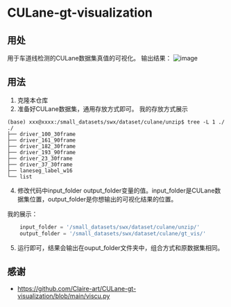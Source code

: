 # CULane-gt-visualization

## 用处

用于车道线检测的CULane数据集真值的可视化。
输出结果：
![image](https://github.com/578223592/CULane-gt-visualization/assets/65906820/f57d5385-3f49-40cf-b1e9-cea45c6de364)


## 用法

1. 克隆本仓库
2. 准备好CULane数据集，通用存放方式即可。
  我的存放方式展示
```
(base) xxx@xxxx:/small_datasets/swx/dataset/culane/unzip$ tree -L 1 ./
./
├── driver_100_30frame
├── driver_161_90frame
├── driver_182_30frame
├── driver_193_90frame
├── driver_23_30frame
├── driver_37_30frame
├── laneseg_label_w16
└── list

```

4. 修改代码中input_folder output_folder变量的值。input_folder是CULane数据集位置，output_folder是你想输出的可视化结果的位置。

我的展示：
```python
    input_folder = '/small_datasets/swx/dataset/culane/unzip/'
    output_folder = '/small_datasets/swx/dataset/culane/gt_vis/'
```

5. 运行即可，结果会输出在ouput_folder文件夹中，组合方式和原数据集相同。



## 感谢
- https://github.com/Claire-art/CULane-gt-visualization/blob/main/viscu.py

